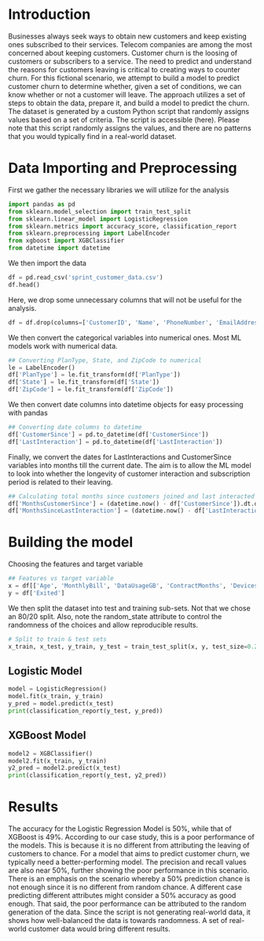 # Introduction
Businesses always seek ways to obtain new customers and keep existing ones subscribed to their services. Telecom companies are among the most concerned about keeping customers. Customer churn is the loosing of customers or subscribers to a service. The need to predict and understand the reasons for customers leaving is critical to creating ways to counter churn. For this fictional scenario, we attempt to build a model to predict customer churn to determine whether, given a set of conditions, we can know whether or not a customer will leave.
The approach utilizes a set of steps to obtain the data, prepare it, and build a model to predict the churn. The dataset is generated by a custom Python script that randomly assigns values based on a set of criteria. The script is accessible (here). Please note that this script randomly assigns the values, and there are no patterns that you would typically find in a real-world dataset.

# Data Importing and Preprocessing
First we gather the necessary libraries we will utilize for the analysis
```python
import pandas as pd
from sklearn.model_selection import train_test_split
from sklearn.linear_model import LogisticRegression
from sklearn.metrics import accuracy_score, classification_report
from sklearn.preprocessing import LabelEncoder
from xgboost import XGBClassifier
from datetime import datetime
```

We then import the data
```python
df = pd.read_csv('sprint_customer_data.csv')
df.head()
```

Here, we drop some unnecessary columns that will not be useful for the analysis.
```python
df = df.drop(columns=['CustomerID', 'Name', 'PhoneNumber', 'EmailAddress', 'City'])
```

We then convert the categorical variables into numerical ones. Most ML models work with numerical data.
```python
## Converting PlanType, State, and ZipCode to numerical
le = LabelEncoder()
df['PlanType'] = le.fit_transform(df['PlanType'])
df['State'] = le.fit_transform(df['State'])
df['ZipCode'] = le.fit_transform(df['ZipCode'])
```

We then convert date columns into datetime objects for easy processing with pandas
```python
## Converting date columns to datetime
df['CustomerSince'] = pd.to_datetime(df['CustomerSince'])
df['LastInteraction'] = pd.to_datetime(df['LastInteraction'])
```

Finally, we convert the dates for LastInteractions and CustomerSince variables into months till the current date. The aim is to allow the ML model to look into whether the longevity of customer interaction and subscription period is related to their leaving.
```python
## Calculating total months since customers joined and last interacted with the company
df['MonthsCustomerSince'] = (datetime.now() - df['CustomerSince']).dt.days // 30
df['MonthsSinceLastInteraction'] = (datetime.now() - df['LastInteraction']).dt.days // 30
```

# Building the model
Choosing the features and target variable
```python
## Features vs target variable
x = df[['Age', 'MonthlyBill', 'DataUsageGB', 'ContractMonths', 'DevicesOwned', 'State', 'PlanType', 'TotalSpent', 'MonthsCustomerSince', 'MonthsSinceLastInteraction']]
y = df['Exited']
```

We then split the dataset into test and training sub-sets. Not that we chose an 80/20 split. Also, note the random_state attribute to control the randomness of the choices and allow reproducible results.
```python
# Split to train & test sets
x_train, x_test, y_train, y_test = train_test_split(x, y, test_size=0.2, random_state=30)
```

## Logistic Model
```python
model = LogisticRegression()
model.fit(x_train, y_train)
y_pred = model.predict(x_test)
print(classification_report(y_test, y_pred))
```

## XGBoost Model
```python
model2 = XGBClassifier()
model2.fit(x_train, y_train)
y2_pred = model2.predict(x_test)
print(classification_report(y_test, y2_pred))
```

# Results
The accuracy for the Logistic Regression Model is 50%, while that of XGBoost is 49%. According to our case study, this is a poor performance of the models. This is because it is no different from attributing the leaving of customers to chance. For a model that aims to predict customer churn, we typically need a better-performing model. The precision and recall values are also near 50%, further showing the poor performance in this scenario. There is an emphasis on the scenario whereby a 50% prediction chance is not enough since it is no different from random chance. A different case predicting different attributes might consider a 50% accuracy as good enough.
That said, the poor performance can be attributed to the random generation of the data. Since the script is not generating real-world data, it shows how well-balanced the data is towards randomness. A set of real-world customer data would bring different results.
